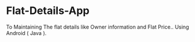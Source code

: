 # Flat-Details-App

To Maintaining The flat details like Owner information and Flat Price.. Using Android ( Java ).